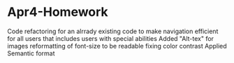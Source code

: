 # Apr4-Homework
Code refactoring for an alrrady existing code to make navigation efficient for all users that includes users with special abilities 
Added "Alt-tex" for images
reformatting of font-size to be readable
fixing color contrast
Applied Semantic format
